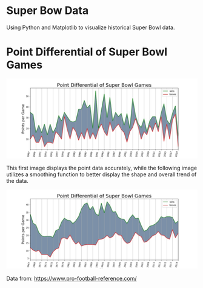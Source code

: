 # Super Bow Data
Using Python and Matplotlib to visualize historical Super Bowl data.

# Point Differential of Super Bowl Games

![Alt text](/superbowlnosmoothing.jpg)

This first image displays the point data accurately, while the following image utilizes a smoothing function to better display the shape and overall trend of the data.

![Alt text](/superbowl.jpg)

Data from: https://www.pro-football-reference.com/
